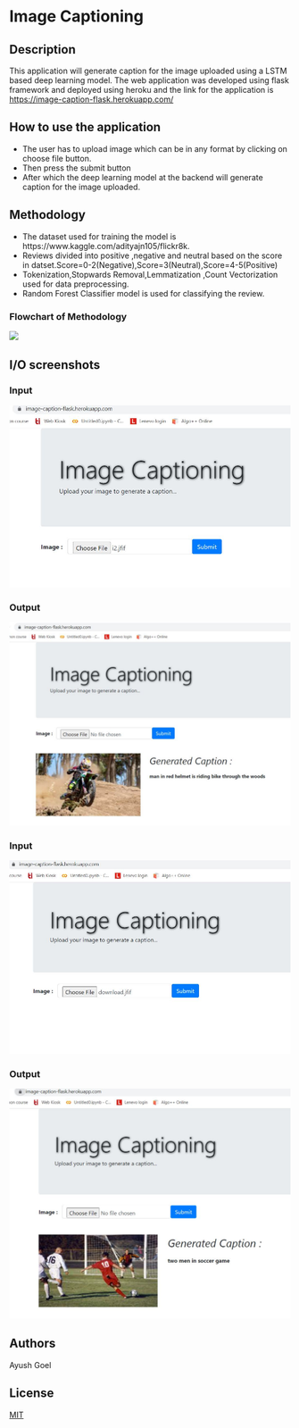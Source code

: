 # Image Captioning
## Description
This application will generate caption for the image uploaded using a LSTM based deep learning model.
The web application was developed using flask framework and deployed using heroku and the link for the application is https://image-caption-flask.herokuapp.com/

## How to use the application
<ul>
<li>The user has to upload image which can be  in any format by clicking on choose file button.</li>
<li>Then press the submit button</li>
<li>After which the deep learning model at the backend will generate caption for the image uploaded.</li>
</ul>

## Methodology
<ul>
<li>The dataset used for training the model is https://www.kaggle.com/adityajn105/flickr8k.</li>
<li>Reviews divided into positive ,negative and neutral based on the score in datset.Score=0-2(Negative),Score=3(Neutral),Score=4-5(Positive)
<li>Tokenization,Stopwards Removal,Lemmatization ,Count Vectorization used for data preprocessing.</li>
<li>Random Forest Classifier model is used for classifying the review.</li>
</ul>

### Flowchart of Methodology
![](Flow_of_Methodology.JPG)

## I/O screenshots
### Input
![](/Screenshots/i2.JPG)
### Output
![](/Screenshots/o1.JPG)
### Input
![](/Screenshots/i1.JPG)
### Output
![](/Screenshots/o2.JPG)

## Authors
Ayush Goel

## License
[MIT](https://choosealicense.com/licenses/mit/)
